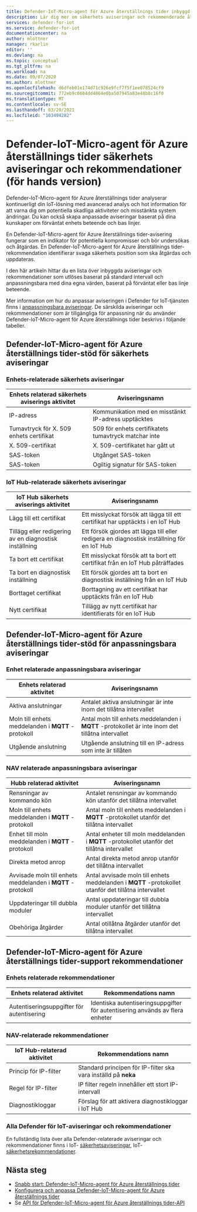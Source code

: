 ```yaml
---
title: Defender-IoT-Micro-agent för Azure återställnings tider inbyggd & anpassningsbara aviseringar och rekommendationer
description: Lär dig mer om säkerhets aviseringar och rekommenderade åtgärder med hjälp av Azure IoT Defender-IoT-Micro-agent-återställnings tider.
services: defender-for-iot
ms.service: defender-for-iot
documentationcenter: na
author: mlottner
manager: rkarlin
editor: ''
ms.devlang: na
ms.topic: conceptual
ms.tgt_pltfrm: na
ms.workload: na
ms.date: 09/07/2020
ms.author: mlottner
ms.openlocfilehash: d6dfeb01e174d71c926e9fcf7f5f1ee078524cf9
ms.sourcegitcommit: 772eb9c6684dd4864e0ba507945a83e48b8c16f0
ms.translationtype: MT
ms.contentlocale: sv-SE
ms.lasthandoff: 03/20/2021
ms.locfileid: "103494282"
---
```

# <a name="defender-iot-micro-agent-for-azure-rtos-security-alerts-and-recommendations-preview"></a>Defender-IoT-Micro-agent för Azure återställnings tider säkerhets aviseringar och rekommendationer (för hands version)

Defender-IoT-Micro-agent för Azure återställnings tider analyserar kontinuerligt din IoT-lösning med avancerad analys och hot information för att varna dig om potentiella skadliga aktiviteter och misstänkta system ändringar. Du kan också skapa anpassade aviseringar baserat på dina kunskaper om förväntat enhets beteende och bas linjer.

En Defender-IoT-Micro-agent för Azure återställnings tider-avisering fungerar som en indikator för potentiella kompromisser och bör undersökas och åtgärdas. En Defender-IoT-Micro-agent för Azure återställnings tider-rekommendation identifierar svaga säkerhets position som ska åtgärdas och uppdateras. 

I den här artikeln hittar du en lista över inbyggda aviseringar och rekommendationer som utlöses baserat på standard intervall och anpassningsbara med dina egna värden, baserat på förväntat eller bas linje beteende. 

Mer information om hur du anpassar aviseringen i Defender for IoT-tjänsten finns i [anpassningsbara aviseringar](concept-customizable-security-alerts.md). De särskilda aviseringar och rekommendationer som är tillgängliga för anpassning när du använder Defender-IoT-Micro-agent för Azure återställnings tider beskrivs i följande tabeller. 

## <a name="defender-iot-micro-agent-for-azure-rtos-supported-security-alerts"></a>Defender-IoT-Micro-agent för Azure återställnings tider-stöd för säkerhets aviseringar

### <a name="device-related-security-alerts"></a>Enhets-relaterade säkerhets aviseringar

|Enhets relaterad säkerhets aviserings aktivitet  |Aviseringsnamn  |
|---------|---------|
|IP-adress| Kommunikation med en misstänkt IP-adress upptäcktes|
|Tumavtryck för X. 509 enhets certifikat|509 för enhets certifikatets tumavtryck matchar inte|
|X. 509-certifikat| X. 509-certifikatet har gått ut|
|SAS-token| Utgånget SAS-token|
|SAS-token| Ogiltig signatur för SAS-token|

### <a name="iot-hub-related-security-alerts"></a>IoT Hub-relaterade säkerhets aviseringar

|IoT Hub säkerhets aviserings aktivitet  |Aviseringsnamn  |
|---------|---------|
|Lägg till ett certifikat    |  Ett misslyckat försök att lägga till ett certifikat har upptäckts i en IoT Hub       |
|Tillägg eller redigering av en diagnostisk inställning    | Ett försök gjordes att lägga till eller redigera en diagnostisk inställning för en IoT Hub      |
|Ta bort ett certifikat    |  Ett misslyckat försök att ta bort ett certifikat från en IoT Hub påträffades       |
|Ta bort en diagnostisk inställning    |  Ett försök gjordes att ta bort en diagnostisk inställning från en IoT Hub      |
|Borttaget certifikat    | Borttagning av ett certifikat har upptäckts från en IoT Hub        |
|Nytt certifikat     |  Tillägg av nytt certifikat har identifierats för en IoT Hub       |

## <a name="defender-iot-micro-agent-for-azure-rtos-supported-customizable-alerts"></a>Defender-IoT-Micro-agent för Azure återställnings tider-stöd för anpassningsbara aviseringar

### <a name="device-related-customizable-alerts"></a>Enhet relaterade anpassningsbara aviseringar

|Enhets relaterad aktivitet |Aviseringsnamn  |
|---------|---------|
|Aktiva anslutningar|Antalet aktiva anslutningar är inte inom det tillåtna intervallet|
|Moln till enhets meddelanden i **MQTT** -protokoll|Antal moln till enhets meddelanden i **MQTT** -protokollet är inte inom det tillåtna intervallet|
|Utgående anslutning| Utgående anslutning till en IP-adress som inte är tillåten|

### <a name="hub-related-customizable-alerts"></a>NAV relaterade anpassningsbara aviseringar 

|Hubb relaterad aktivitet  |Aviseringsnamn  |
|---------|---------|
|Rensningar av kommando kön     |  Antalet rensningar av kommando kön utanför det tillåtna intervallet       |
|Moln till enhets meddelanden i **MQTT** -protokoll    |  Antal moln till enhets meddelanden i **MQTT** -protokollet utanför det tillåtna intervallet       |
|Enhet till moln meddelanden i **MQTT** -protokoll    | Antal enheter till moln meddelanden i **MQTT** -protokollet utanför det tillåtna intervallet        |
|Direkta metod anrop     |  Antal direkta metod anrop utanför det tillåtna intervallet       |
|Avvisade moln till enhets meddelanden i **MQTT** -protokoll     |   Antal avvisade moln till enhets meddelanden i **MQTT** -protokollet utanför det tillåtna intervallet      |
|Uppdateringar till dubbla moduler     |  Antal uppdateringar till dubbla moduler utanför det tillåtna intervallet       |
|Obehöriga åtgärder    |  Antal otillåtna åtgärder utanför det tillåtna intervallet       |

## <a name="defender-iot-micro-agent-for-azure-rtos-supported-recommendations"></a>Defender-IoT-Micro-agent för Azure återställnings tider-support rekommendationer

### <a name="device-related-recommendations"></a>Enhets relaterade rekommendationer

|Enhets relaterad aktivitet  |Rekommendations namn |
|---------|---------|
|Autentiseringsuppgifter för autentisering    |  Identiska autentiseringsuppgifter för autentisering används av flera enheter       |

### <a name="hub-related-recommendations"></a>NAV-relaterade rekommendationer

|IoT Hub-relaterad aktivitet  |Rekommendations namn |
|---------|---------|
|Princip för IP-filter   |  Standard principen för IP-filter ska vara inställd på **neka**  |
|Regel för IP-filter| IP filter regeln innehåller ett stort IP-intervall|
|Diagnostikloggar|Förslag för att aktivera diagnostikloggar i IoT Hub|

### <a name="all-defender-for-iot-alerts-and-recommendations"></a>Alla Defender för IoT-aviseringar och rekommendationer

En fullständig lista över alla Defender-relaterade aviseringar och rekommendationer finns i IoT- [säkerhetsaviseringar](concept-security-alerts.md), IoT- [säkerhetsrekommendationer](concept-recommendations.md).

## <a name="next-steps"></a>Nästa steg

- [Snabb start: Defender-IoT-Micro-agent för Azure återställnings tider](quickstart-azure-rtos-security-module.md)
- [Konfigurera och anpassa Defender-IoT-Micro-agent för Azure återställnings tider](how-to-azure-rtos-security-module.md)
- Se [API för Defender-IoT-Micro-agent för Azure återställnings tider-API](azure-rtos-security-module-api.md)